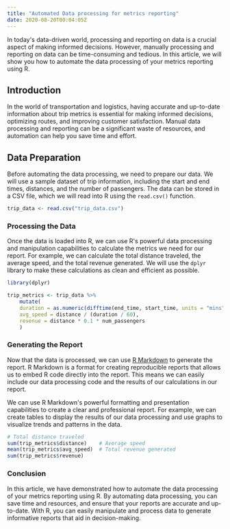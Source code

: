 ```yaml
---
title: "Automated Data processing for metrics reporting"
date: 2020-08-20T00:04:05Z
---
```


In today's data-driven world, processing and reporting on data is a crucial aspect of making informed decisions. However, manually processing and reporting on data can be time-consuming and tedious. In this article, we will show you how to automate the data processing of your metrics reporting using R.

## Introduction

In the world of transportation and logistics, having accurate and up-to-date information about trip metrics is essential for making informed decisions, optimizing routes, and improving customer satisfaction. Manual data processing and reporting can be a significant waste of resources, and automation can help you save time and effort.

## Data Preparation

Before automating the data processing, we need to prepare our data. We will use a sample dataset of trip information, including the start and end times, distances, and the number of passengers. The data can be stored in a CSV file, which we will read into R using the `read.csv()` function.

```r
trip_data <- read.csv("trip_data.csv")
```

### Processing the Data

Once the data is loaded into R, we can use R's powerful data processing and manipulation capabilities to calculate the metrics we need for our report. For example, we can calculate the total distance traveled, the average speed, and the total revenue generated. We will use the `dplyr` library to make these calculations as clean and efficient as possible.

```r
library(dplyr)

trip_metrics <- trip_data %>%
	mutate(
	duration = as.numeric(difftime(end_time, start_time, units = "mins")),
	avg_speed = distance / (duration / 60),
	revenue = distance * 0.1 * num_passengers
	)
```



### Generating the Report

Now that the data is processed, we can use [R Markdown](https://rmarkdown.rstudio.com/) to generate the report. R Markdown is a format for creating reproducible reports that allows us to embed R code directly into the report. This means we can easily include our data processing code and the results of our calculations in our report.

We can use R Markdown's powerful formatting and presentation capabilities to create a clear and professional report. For example, we can create tables to display the results of our data processing and use graphs to visualize trends and patterns in the data.

```r
# Total distance traveled 
sum(trip_metrics$distance)    # Average speed 
mean(trip_metrics$avg_speed)  # Total revenue generated 
sum(trip_metrics$revenue)
```

### Conclusion

In this article, we have demonstrated how to automate the data processing of your metrics reporting using R. By automating data processing, you can save time and resources, and ensure that your reports are accurate and up-to-date. With R, you can easily manipulate and process data to generate informative reports that aid in decision-making.